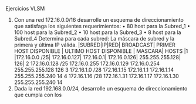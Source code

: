 Ejercicios VLSM
1. Con una red 172.16.0.0/16 desarrolle un esquema de direccionamiento que satisfaga los
siguientes requerimientos:
• 80 host para la Subred_1
• 100 host para la Subred_2
• 10 host para la Subred_3
• 8 host para la Subred_4
Determina para cada subred: La máscara de subred y la primera y última IP válida.
|SUBRED|IP|RED| BROADCAST| PRIMER HOST DISPONIBLE | ULTIMO HOST DISPONIBLE | MASCARA| HOSTS
|1 |172.16.0.0 /25| 172.16.0.127| 172.16.0.1| 172.16.0.126| 255.255.255.128| 126|
2 172.16.0.128 /25 172.16.0.255 172.16.0.129 172.16.0.254 255.255.255.128 126
3 172.16.1.0 /28 172.16.1.15 172.16.1.1 172.16.1.14 255.255.255.240 14
4 172.16.1.16 /28 172.16.1.31 172.16.1.17 172.16.1.30 255.255.255.240 14
2. Dada la red 192.168.0.0/24, desarrolle un esquema de direccionamiento que cumpla con los
